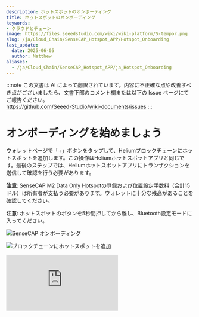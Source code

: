 ```yaml
---
description: ホットスポットのオンボーディング
title: ホットスポットのオンボーディング
keywords:
- クラウドとチェーン
image: https://files.seeedstudio.com/wiki/wiki-platform/S-tempor.png
slug: /ja/Cloud_Chain/SenseCAP_Hotspot_APP/Hotspot_Onboarding
last_update:
  date: 2025-06-05
  author: Matthew
aliases:
  - /ja/Cloud_Chain/SenseCAP_Hotspot_APP/ja_Hotspot_Onboarding
---
```


:::note
この文書は AI によって翻訳されています。内容に不正確な点や改善すべき点がございましたら、文書下部のコメント欄または以下の Issue ページにてご報告ください。  
https://github.com/Seeed-Studio/wiki-documents/issues
:::

**オンボーディングを始めましょう**
===========================

ウォレットページで「+」ボタンをタップして、Heliumブロックチェーンにホットスポットを追加します。この操作はHeliumホットスポットアプリと同じです。最後のステップでは、Heliumホットスポットアプリにトランザクションを送信して確認を行う必要があります。

**注意**: SenseCAP M2 Data Only Hotspotの登録および位置設定手数料（合計15ドル）は所有者が支払う必要があります。ウォレットに十分な残高があることを確認してください。

**注意**: ホットスポットのボタンを5秒間押してから離し、Bluetooth設定モードに入ってください。

![SenseCAP オンボーディング](https://www.sensecapmx.com/wp-content/uploads/2022/07/onboarding-app-scaled.jpg)

![ブロックチェーンにホットスポットを追加](https://www.sensecapmx.com/wp-content/uploads/2022/07/add-hotspot.png)

<iframe width={560} height={315} src="https://www.youtube.com/embed/e8avogqAfmQ" title="YouTube動画プレーヤー" frameBorder={0} allow="accelerometer; autoplay; clipboard-write; encrypted-media; gyroscope; picture-in-picture; web-share" allowFullScreen />
